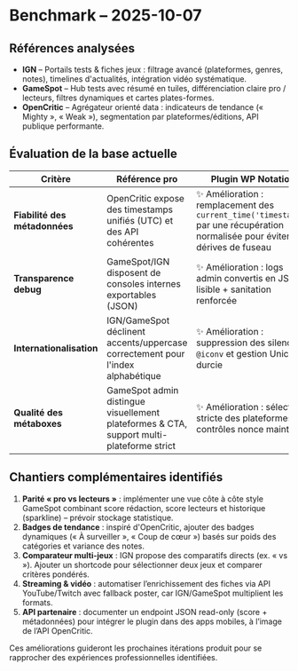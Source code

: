 # Benchmark – 2025-10-07

## Références analysées
- **IGN** – Portails tests & fiches jeux : filtrage avancé (plateformes, genres, notes), timelines d'actualités, intégration vidéo systématique.
- **GameSpot** – Hub tests avec résumé en tuiles, différenciation claire pro / lecteurs, filtres dynamiques et cartes plates-formes.
- **OpenCritic** – Agrégateur orienté data : indicateurs de tendance (« Mighty », « Weak »), segmentation par plateformes/éditions, API publique performante.

## Évaluation de la base actuelle
| Critère | Référence pro | Plugin WP Notation |
| --- | --- | --- |
| **Fiabilité des métadonnées** | OpenCritic expose des timestamps unifiés (UTC) et des API cohérentes | ✨ Amélioration : remplacement des `current_time('timestamp')` par une récupération normalisée pour éviter les dérives de fuseau |
| **Transparence debug** | GameSpot/IGN disposent de consoles internes exportables (JSON) | ✨ Amélioration : logs admin convertis en JSON lisible + sanitation renforcée |
| **Internationalisation** | IGN/GameSpot déclinent accents/uppercase correctement pour l'index alphabétique | ✨ Amélioration : suppression des silencieux `@iconv` et gestion Unicode durcie |
| **Qualité des métaboxes** | GameSpot admin distingue visuellement plateformes & CTA, support multi-plateforme strict | ✨ Amélioration : sélection stricte des plateformes + contrôles nonce maintenus |

## Chantiers complémentaires identifiés
1. **Parité « pro vs lecteurs »** : implémenter une vue côte à côte style GameSpot combinant score rédaction, score lecteurs et historique (sparkline) – prévoir stockage statistique.
2. **Badges de tendance** : inspiré d'OpenCritic, ajouter des badges dynamiques (« À surveiller », « Coup de cœur ») basés sur poids des catégories et variance des notes.
3. **Comparateur multi-jeux** : IGN propose des comparatifs directs (ex. « vs »). Ajouter un shortcode pour sélectionner deux jeux et comparer critères pondérés.
4. **Streaming & vidéo** : automatiser l’enrichissement des fiches via API YouTube/Twitch avec fallback poster, car IGN/GameSpot multiplient les formats.
5. **API partenaire** : documenter un endpoint JSON read-only (score + métadonnées) pour intégrer le plugin dans des apps mobiles, à l’image de l’API OpenCritic.

Ces améliorations guideront les prochaines itérations produit pour se rapprocher des expériences professionnelles identifiées.
